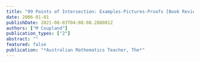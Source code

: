 ```yaml
---
title: "99 Points of Intersection: Examples-Pictures-Proofs [Book Review]"
date: 2006-01-01
publishDate: 2021-08-03T04:08:08.288001Z
authors: ["M Coupland"]
publication_types: ["2"]
abstract: ""
featured: false
publication: "*Australian Mathematics Teacher, The*"
---
```


